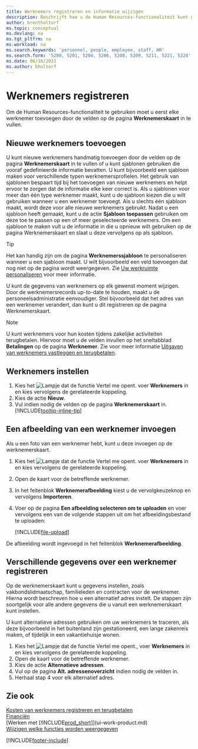 ```yaml
---
title: Werknemers registreren en informatie wijzigen
description: Beschrijft hoe u de Human Resources-functionaliteit kunt gebruiken om nieuw personeel te registreren of werknemersinformatie voor bestaand personeel te bewerken.
author: brentholtorf
ms.topic: conceptual
ms.devlang: na
ms.tgt_pltfrm: na
ms.workload: na
ms.search.keywords: 'personnel, people, employee, staff, HR'
ms.search.form: '5200, 5201, 5204, 5206, 5208, 5209, 5211, 5221, 5228'
ms.date: 06/16/2021
ms.author: bholtorf
---
```

# <a name="register-employees"></a>Werknemers registreren

Om de Human Resources-functionaliteit te gebruiken moet u eerst elke werknemer toevoegen door de velden op de pagina **Werknemerskaart** in te vullen.

## <a name="adding-new-employees"></a>Nieuwe werknemers toevoegen

U kunt nieuwe werknemers handmatig toevoegen door de velden op de pagina **Werknemerskaart** in te vullen of u kunt sjablonen gebruiken die vooraf gedefinieerde informatie bevatten. U kunt bijvoorbeeld een sjabloon maken voor verschillende typen werknemersprofielen. Het gebruik van sjablonen bespaart tijd bij het toevoegen van nieuwe werknemers en helpt ervoor te zorgen dat de informatie elke keer correct is. Als u sjablonen voor meer dan één type werknemer maakt, kunt u de sjabloon kiezen die u wilt gebruiken wanneer u een werknemer toevoegt. Als u slechts één sjabloon maakt, wordt deze voor alle nieuwe werknemers gebruikt. Nadat u een sjabloon heeft gemaakt, kunt u de actie **Sjabloon toepassen** gebruiken om deze toe te passen op een of meer geselecteerde werknemers. Om een sjabloon te maken vult u de informatie in die u opnieuw wilt gebruiken op de pagina Werknemerskaart en slaat u deze vervolgens op als sjabloon.

> [!TIP]
> Het kan handig zijn om de pagina **Werknemerssjabloon** te personaliseren wanneer u een sjabloon maakt. U wilt bijvoorbeeld een veld toevoegen dat nog niet op de pagina wordt weergegeven. Zie [Uw werkruimte personaliseren](ui-personalization-user.md#start-personalizing-by-using-the-personalization-mode) voor meer informatie.

U kunt de gegevens van werknemers op elk gewenst moment wijzigen. Door de werknemersrecords up-to-date te houden, maakt u de personeelsadministratie eenvoudiger. Stel bijvoorbeeld dat het adres van een werknemer verandert, dan kunt u dit registreren op de pagina Werknemerskaart.

> [!NOTE]  
> U kunt werknemers voor hun kosten tijdens zakelijke activiteiten terugbetalen. Hiervoor moet u de velden invullen op het sneltabblad **Betalingen** op de pagina **Werknemer**. Zie voor meer informatie [Uitgaven van werknemers vastleggen en terugbetalen](finance-how-record-reimburse-employee-expenses.md).

## <a name="to-set-up-an-employee"></a>Werknemers instellen

1. Kies het ![Lampje dat de functie Vertel me opent.](media/ui-search/search_small.png "Vertel me wat u wilt doen") voer **Werknemers** in en kies vervolgens de gerelateerde koppeling.
2. Kies de actie **Nieuw**.
3. Vul indien nodig de velden op de pagina **Werknemerskaart** in. [!INCLUDE[tooltip-inline-tip](includes/tooltip-inline-tip_md.md)]

## <a name="to-insert-a-picture-of-an-employee"></a>Een afbeelding van een werknemer invoegen

Als u een foto van een werknemer hebt, kunt u deze invoegen op de werknemerskaart.

1. Kies het ![Lampje dat de functie Vertel me opent.](media/ui-search/search_small.png "Vertel me wat u wilt doen") voer **Werknemers** in en kies vervolgens de gerelateerde koppeling.
2. Open de kaart voor de betreffende werknemer.
3. In het feitenblok **Werknemerafbeelding** kiest u de vervolgkeuzeknop en vervolgens **Importeren**.
4. Voer op de pagina **Een afbeelding selecteren om te uploaden** en voer vervolgens een van de volgende stappen uit om het afbeeldingsbestand te uploaden:

   [!INCLUDE[file-upload](includes/file-upload.md)]

De afbeelding wordt ingevoegd in het feitenblok **Werknemerafbeelding**.

## <a name="to-register-various-information-about-an-employee"></a>Verschillende gegevens over een werknemer registreren

Op de werknemerskaart kunt u gegevens instellen, zoals vakbondslidmaatschap, familieleden en contracten voor de werknemer. Hierna wordt beschreven hoe u een alternatief adres instelt. De stappen zijn soortgelijk voor alle andere gegevens die u vanuit een werknemerskaart kunt instellen.

U kunt alternatieve adressen gebruiken om uw werknemers te traceren, als deze bijvoorbeeld in het buitenland zijn gestationeerd, een lange zakenreis maken, of tijdelijk in een vakantiehuisje wonen.

1. Kies het ![Lampje dat de functie Vertel me opent.](media/ui-search/search_small.png "Vertel me wat u wilt doen"), voer **Werknemers** in en kies vervolgens de gerelateerde koppeling.
2. Open de kaart voor de betreffende werknemer.
3. Kies de actie **Alternatieve adressen**.
4. Vul op de pagina **Alt. adressenoverzicht** indien nodig de velden in.
5. Herhaal stap 4 voor elk alternatief adres.

## <a name="see-also"></a>Zie ook

[Kosten van werknemers registreren en terugbetalen](finance-how-record-reimburse-employee-expenses.md)  
[Financiën](finance.md)  
[Werken met [!INCLUDE[prod_short](includes/prod_short.md)]](ui-work-product.md)  
[Wijzigen welke functies worden weergegeven](ui-experiences.md)


[!INCLUDE[footer-include](includes/footer-banner.md)]
